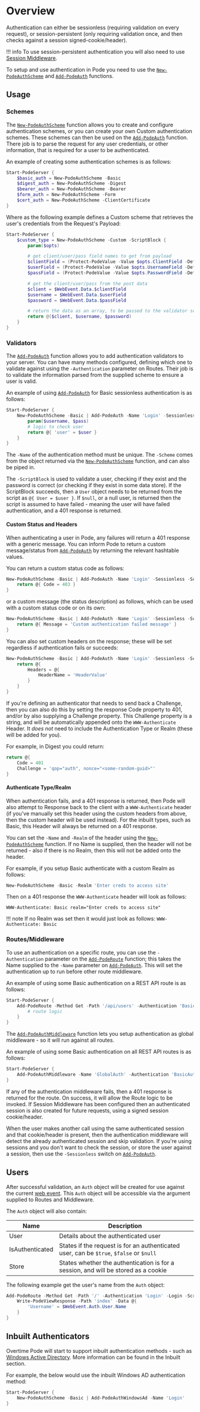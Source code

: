 # Overview

Authentication can either be sessionless (requiring validation on every request), or session-persistent (only requiring validation once, and then checks against a session signed-cookie/header).

!!! info
    To use session-persistent authentication you will also need to use [Session Middleware](../../Middleware/Types/Sessions).

To setup and use authentication in Pode you need to use the [`New-PodeAuthScheme`](../../../Functions/Authentication/New-PodeAuthScheme) and [`Add-PodeAuth`](../../../Functions/Authentication/Add-PodeAuth) functions.

## Usage

### Schemes

The [`New-PodeAuthScheme`](../../../Functions/Authentication/New-PodeAuthScheme) function allows you to create and configure authentication schemes, or you can create your own Custom authentication schemes. These schemes can then be used on the [`Add-PodeAuth`](../../../Functions/Authentication/Add-PodeAuth) function. There job is to parse the request for any user credentials, or other information, that is required for a user to be authenticated.

An example of creating some authentication schemes is as follows:

```powershell
Start-PodeServer {
    $basic_auth = New-PodeAuthScheme -Basic
    $digest_auth = New-PodeAuthScheme -Digest
    $bearer_auth = New-PodeAuthScheme -Bearer
    $form_auth = New-PodeAuthScheme -Form
    $cert_auth = New-PodeAuthScheme -ClientCertificate
}
```

Where as the following example defines a Custom scheme that retrieves the user's credentials from the Request's Payload:

```powershell
Start-PodeServer {
    $custom_type = New-PodeAuthScheme -Custom -ScriptBlock {
        param($opts)

        # get client/user/pass field names to get from payload
        $clientField = (Protect-PodeValue -Value $opts.ClientField -Default 'client')
        $userField = (Protect-PodeValue -Value $opts.UsernameField -Default 'username')
        $passField = (Protect-PodeValue -Value $opts.PasswordField -Default 'password')

        # get the client/user/pass from the post data
        $client = $WebEvent.Data.$clientField
        $username = $WebEvent.Data.$userField
        $password = $WebEvent.Data.$passField

        # return the data as an array, to be passed to the validator script
        return @($client, $username, $password)
    }
}
```

### Validators

The [`Add-PodeAuth`](../../../Functions/Authentication/Add-PodeAuth) function allows you to add authentication validators to your server. You can have many methods configured, defining which one to validate against using the `-Authentication` parameter on Routes. Their job is to validate the information parsed from the supplied scheme to ensure a user is valid.

An example of using [`Add-PodeAuth`](../../../Functions/Authentication/Add-PodeAuth) for Basic sessionless authentication is as follows:

```powershell
Start-PodeServer {
    New-PodeAuthScheme -Basic | Add-PodeAuth -Name 'Login' -Sessionless -ScriptBlock {
        param($username, $pass)
        # logic to check user
        return @{ 'user' = $user }
    }
}
```

The `-Name` of the authentication method must be unique. The `-Scheme` comes from the object returned via the [`New-PodeAuthScheme`](../../../Functions/Authentication/New-PodeAuthScheme) function, and can also be piped in.

The `-ScriptBlock` is used to validate a user, checking if they exist and the password is correct (or checking if they exist in some data store). If the ScriptBlock succeeds, then a `User` object needs to be returned from the script as `@{ User = $user }`. If `$null`, or a null user, is returned then the script is assumed to have failed - meaning the user will have failed authentication, and a 401 response is returned.

#### Custom Status and Headers

When authenticating a user in Pode, any failures will return a 401 response with a generic message. You can inform Pode to return a custom message/status from [`Add-PodeAuth`](../../../Functions/Authentication/Add-PodeAuth) by returning the relevant hashtable values.

You can return a custom status code as follows:

```powershell
New-PodeAuthScheme -Basic | Add-PodeAuth -Name 'Login' -Sessionless -ScriptBlock {
    return @{ Code = 403 }
}
```

or a custom message (the status description) as follows, which can be used with a custom status code or on its own:

```powershell
New-PodeAuthScheme -Basic | Add-PodeAuth -Name 'Login' -Sessionless -ScriptBlock {
    return @{ Message = 'Custom authentication failed message' }
}
```

You can also set custom headers on the response; these will be set regardless if authentication fails or succeeds:

```powershell
New-PodeAuthScheme -Basic | Add-PodeAuth -Name 'Login' -Sessionless -ScriptBlock {
    return @{
        Headers = @{
            HeaderName = 'HeaderValue'
        }
    }
}
```

If you're defining an authenticator that needs to send back a Challenge, then you can also do this by setting the response Code property to 401, and/or by also supplying a Challenge property.
This Challenge property is a string, and will be automatically appended onto the `WWW-Authenticate` Header. It *does not* need to include the Authentication Type or Realm (these will be added for you).

For example, in Digest you could return:

```powershell
return @{
    Code = 401
    Challenge = 'qop="auth", nonce="<some-random-guid>"'
}
```

#### Authenticate Type/Realm

When authentication fails, and a 401 response is returned, then Pode will also attempt to Response back to the client with a `WWW-Authenticate` header (if you've manually set this header using the custom headers from above, then the custom header will be used instead). For the inbuilt types, such as Basic, this Header will always be returned on a 401 response.

You can set the `-Name` and `-Realm` of the header using the [`New-PodeAuthScheme`](../../../Functions/Authentication/New-PodeAuthScheme) function. If no Name is supplied, then the header will not be returned - also if there is no Realm, then this will not be added onto the header.

For example, if you setup Basic authenticate with a custom Realm as follows:

```powershell
New-PodeAuthScheme -Basic -Realm 'Enter creds to access site'
```

Then on a 401 response the `WWW-Authenticate` header will look as follows:

```plain
WWW-Authenticate: Basic realm="Enter creds to access site"
```

!!! note
    If no Realm was set then it would just look as follows: `WWW-Authenticate: Basic`

### Routes/Middleware

To use an authentication on a specific route, you can use the `-Authentication` parameter on the [`Add-PodeRoute`](../../../Functions/Routes/Add-PodeRoute) function; this takes the Name supplied to the `-Name` parameter on [`Add-PodeAuth`](../../../Functions/Authentication/Add-PodeAuth). This will set the authentication up to run before other route middleware.

An example of using some Basic authentication on a REST API route is as follows:

```powershell
Start-PodeServer {
    Add-PodeRoute -Method Get -Path '/api/users' -Authentication 'BasicAuth' -ScriptBlock {
        # route logic
    }
}
```

The [`Add-PodeAuthMiddleware`](../../../Functions/Authentication/Add-PodeAuthMiddleware) function lets you setup authentication as global middleware - so it will run against all routes.

An example of using some Basic authentication on all REST API routes is as follows:

```powershell
Start-PodeServer {
    Add-PodeAuthMiddleware -Name 'GlobalAuth' -Authentication 'BasicAuth' -Route '/api/*'
}
```

If any of the authentication middleware fails, then a 401 response is returned for the route. On success, it will allow the Route logic to be invoked. If Session Middleware has been configured then an authenticated session is also created for future requests, using a signed session cookie/header.

When the user makes another call using the same authenticated session and that cookie/header is present, then the authentication middleware will detect the already authenticated session and skip validation. If you're using sessions and you don't want to check the session, or store the user against a session, then use the `-Sessionless` switch on [`Add-PodeAuth`](../../../Functions/Authentication/Add-PodeAuth).

## Users

After successful validation, an `Auth` object will be created for use against the current [web event](../../WebEvent). This `Auth` object will be accessible via the argument supplied to Routes and Middleware.

The `Auth` object will also contain:

| Name | Description |
| ---- | ----------- |
| User | Details about the authenticated user |
| IsAuthenticated | States if the request is for an authenticated user, can be `$true`, `$false` or `$null` |
| Store | States whether the authentication is for a session, and will be stored as a cookie |

The following example get the user's name from the `Auth` object:

```powershell
Add-PodeRoute -Method Get -Path '/' -Authentication 'Login' -Login -ScriptBlock {
    Write-PodeViewResponse -Path 'index' -Data @{
        'Username' = $WebEvent.Auth.User.Name
    }
}
```

## Inbuilt Authenticators

Overtime Pode will start to support inbuilt authentication methods - such as [Windows Active Directory](../Inbuilt/WindowsAD). More information can be found in the Inbuilt section.

For example, the below would use the inbuilt Windows AD authentication method:

```powershell
Start-PodeServer {
    New-PodeAuthScheme -Basic | Add-PodeAuthWindowsAd -Name 'Login'
}
```
